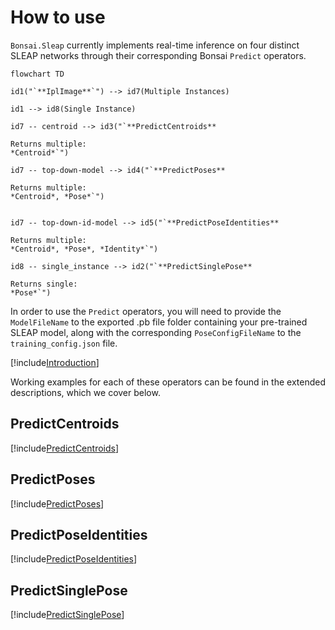 How to use
==========

`Bonsai.Sleap` currently implements real-time inference on four distinct SLEAP networks through their corresponding Bonsai `Predict` operators.

```mermaid
flowchart TD

id1("`**IplImage**`") --> id7(Multiple Instances)

id1 --> id8(Single Instance)

id7 -- centroid --> id3("`**PredictCentroids** 

Returns multiple: 
*Centroid*`")

id7 -- top-down-model --> id4("`**PredictPoses**

Returns multiple:
*Centroid*, *Pose*`")


id7 -- top-down-id-model --> id5("`**PredictPoseIdentities**

Returns multiple:
*Centroid*, *Pose*, *Identity*`")

id8 -- single_instance --> id2("`**PredictSinglePose**

Returns single:
*Pose*`")
```

In order to use the `Predict` operators, you will need to provide the `ModelFileName` to the exported .pb file folder containing your pre-trained SLEAP model, along with the corresponding `PoseConfigFileName` to the `training_config.json` file.

[!include[Introduction](~/articles/sleap-intro.md)]

Working examples for each of these operators can be found in the extended descriptions, which we cover below.

## PredictCentroids
[!include[PredictCentroids](~/articles/sleap-predictcentroids.md)]

## PredictPoses
[!include[PredictPoses](~/articles/sleap-predictposes.md)]

## PredictPoseIdentities
[!include[PredictPoseIdentities](~/articles/sleap-predictposeidentities.md)]

## PredictSinglePose
[!include[PredictSinglePose](~/articles/sleap-predictsinglepose.md)]